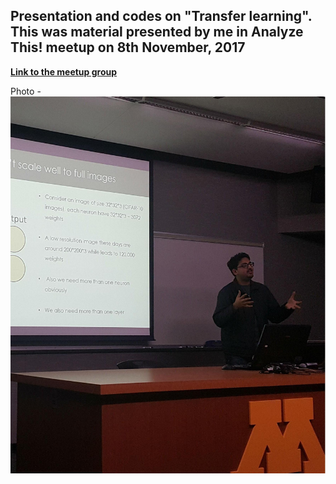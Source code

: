 ## Presentation and codes on "Transfer learning". This was material presented by me in Analyze This! meetup on 8th November, 2017

**[Link to the meetup group](https://www.meetup.com/AnalyzeThis/events/244177428/)**

Photo -
![alt text](https://github.com/aayushmnit/Data-science-presentation/blob/master/Transfer%20learning/5197d216-7627-4c9a-9421-81a9e0392364-original.jpeg)
